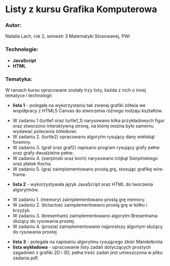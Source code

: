 # Listy z kursu Grafika Komputerowa
### Autor:
Natalia Lach, rok 2, semestr 3 Matematyki Stosowanej, PWr
### Technologie:
* **JavaScript** 
* **HTML**
### Tematyka:
W ramach kursu opracowane zostały trzy listy, każda z nich o innej tematyce i technologii:
* **lista 1** - polegała na wykorzystaniu tak zwanej grafiki żółwia we współpracy z HTML5 Canvas do stworzenia różnego rodzaju kształtów. 
- W zadaniu 1 (turtle1 oraz turtle1_1) narysowano kilka przykładowych figur oraz stworzono interaktywną stronę, na której można było samemu wydawać polecenia żółwikowi.
- W zadaniu 2. (turtle2) opracowano algorytm rysujący dany wielokąt foremny. 
- W zadaniu 3. (graf oraz graf2) napisano program rysujący grafy pełne oraz grafy dwudzielne pełne.
- W zadaniu 4. (sierpinski oraz koch) narysowano trójkąt Sierpińskiego oraz płatek Kocha.
- W zadaniu 5. (gra) zaimplementowano prostą grę, stosując grafikę wire-frame.
* **lista 2** - wykorzystywała język JavaScript oraz HTML do tworzenia algorytmów.
 - W zadaniu 1. (memory) zaimplementowano prostą grę memory.
 - W zadaniu 2. (tictactoe) zaimplementowano prostą grę w kółko i krzyżyk.
 - W zadaniu 3. (bresenham) zaimplementowano algorytm Bresenhama służący do rysowania prostej.
 - W zadaniu 4. (prosta) zaimplementowano najprostszy algortym służący do rysowania prostej.
 * **lista 3** - polegała na napisaniu algorytmu rysującego zbiór Mandelbrota
 * **lista wykładowa** - opracowanie listy zadań dotyczących prostych zagadnień z grafiki 2D i 3D, pełna treść zadań jest umieszczona w pliku zadania.pdf.
 
